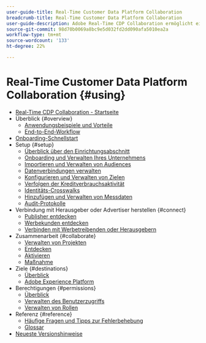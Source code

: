 ```yaml
---
user-guide-title: Real-Time Customer Data Platform Collaboration
breadcrumb-title: Real-Time Customer Data Platform Collaboration
user-guide-description: Adobe Real-Time CDP Collaboration ermöglicht eine nahtlose und sichere Datenfreigabe und Zusammenarbeit zwischen Werbetreibenden und Publishern und erleichtert so Einblicke in Zielgruppen in Echtzeit und personalisierte Marketing-Strategien.
source-git-commit: 98d70b0069a8bc9e5d032fd2dd090afa5010ea2a
workflow-type: tm+mt
source-wordcount: '133'
ht-degree: 22%

---
```



# Real-Time Customer Data Platform Collaboration {#using}

* [Real-Time CDP Collaboration - Startseite](./home.md)
* Überblick {#overview}
   * [Anwendungsbeispiele und Vorteile](./use-cases-benefits.md)
   * [End-to-End-Workflow](./end-to-end-workflow.md)
* [Onboarding-Schnellstart](./quick-start-guide.md)
* Setup {#setup}
   * [Überblick über den Einrichtungsabschnitt](./setup/setup-overview.md)
   * [Onboarding und Verwalten Ihres Unternehmens](./setup/onboard-organization.md)
   * [Importieren und Verwalten von Audiences](./setup/onboard-audiences.md)
   * [Datenverbindungen verwalten](./setup/manage-data-connection.md)
   * [Konfigurieren und Verwalten von Zielen](./setup/manage-destinations.md)
   * [Verfolgen der Kreditverbrauchsaktivität](/help/guide/setup/my-activity.md)
   * [Identitäts-Crosswalks](./setup/identity-crosswalk.md)
   * [Hinzufügen und Verwalten von Messdaten](./setup/onboard-measurement-data.md)
   * [Audit-Protokolle](./setup/audit-logs.md)
* Verbindung mit Herausgeber oder Advertiser herstellen {#connect}
   * [Publisher entdecken](./connect/discover-publishers.md)
   * [Werbekunden entdecken](./connect/discover-advertisers.md)
   * [Verbinden mit Werbetreibenden oder Herausgebern](./connect/establishing-connections.md)
* Zusammenarbeit {#collaborate}
   * [Verwalten von Projekten](./collaborate/manage-projects.md)
   * [Entdecken](./collaborate/discover.md)
   * [Aktivieren](./collaborate/activate.md)
   * [Maßnahme](./collaborate/measure.md)
* Ziele {#destinations}
   * [Überblick](./destinations/overview.md)
   * [Adobe Experience Platform](./destinations/experience-platform.md)
* Berechtigungen {#permissions}
   * [Überblick](/help/guide/permissions/overview.md)
   * [Verwalten des Benutzerzugriffs](/help/guide/permissions/manage-user-access.md)
   * [Verwalten von Rollen](/help/guide/permissions/manage-roles.md)
* Referenz {#reference}
   * [Häufige Fragen und Tipps zur Fehlerbehebung](./faqs/common-questions.md)
   * [Glossar](./glossary.md)
* [Neueste Versionshinweise](/help/guide/release-notes/latest.md)

